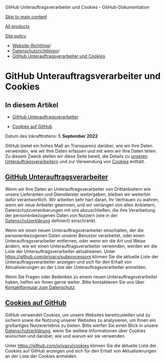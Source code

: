 GitHub Unterauftragsverarbeiter und Cookies - GitHub-Dokumentation

[Skip to main content](#main-content)

[All products](/de)

[Site policy](/site-policy)

* [Website-Richtlinie](/de/site-policy)/
* [Datenschutzrichtlinien](/de/site-policy/privacy-policies)/
* [GitHub Unterauftragsverarbeiter und Cookies](/de/site-policy/privacy-policies/github-subprocessors-and-cookies)

GitHub Unterauftragsverarbeiter und Cookies
==========

In diesem Artikel
----------

* [GitHub Unterauftragsverarbeiter](#github-subprocessors)

* [Cookies auf GitHub](#cookies-on-github)

Datum des Inkrafttretens: **1. September 2022**

GitHub bietet ein hohes Maß an Transparenz darüber, wie wir Ihre Daten verwenden, wie wir Ihre Daten erfassen und mit wem wir Ihre Daten teilen. Zu diesem Zweck stellen wir diese Seite bereit, die Details zu [unseren Unterauftragsverarbeitern](#github-subprocessors) und zur Verwendung von [Cookies](#cookies-on-github) enthält.

[GitHub Unterauftragsverarbeiter](#github-subprocessors)
----------

Wenn wir Ihre Daten an Unterauftragsverarbeiter von Drittanbietern wie unsere Lieferanten und Dienstleister weitergeben, bleiben wir weiterhin dafür verantwortlich. Wir arbeiten sehr hart daran, Ihr Vertrauen zu wahren, wenn wir neue Anbieter gewinnen, und wir verlangen von allen Anbietern, Datenschutzvereinbarungen mit uns abzuschließen, die ihre Verarbeitung der personenbezogenen Daten von Nutzern (wie in der [Datenschutzerklärung](/de/site-policy/privacy-policies/github-privacy-statement) definiert) einschränkt.

Wenn wir einen neuen Unterauftragsverarbeiter einschalten, der die personenbezogenen Daten unserer Benutzer verarbeitet, oder einen Unterauftragsverarbeiter entfernen, oder wenn wir die Art und Weise ändern, wie wir einen Unterauftragsverarbeiter verwenden, werden wir die Liste der Unterauftragsverarbeiter aktualisieren. Unter <https://github.com/privacy/subprocessors> können Sie die aktuelle Liste der Unterauftragsverarbeiter anzeigen und sich für den Erhalt von Aktualisierungen an der Liste der Unterauftragsverarbeiter anmelden.

Wenn Sie Fragen oder Bedenken zu einem neuen Unterauftragsverarbeiter haben, helfen wir Ihnen gerne weiter. Bitte kontaktieren Sie uns über [Kontaktformular zum Datenschutz](https://github.com/contact/privacy).

[Cookies auf GitHub](#cookies-on-github)
----------

GitHub verwendet Cookies, um unsere Websites bereitzustellen und zu sichern sowie die Nutzung unserer Websites zu analysieren, um Ihnen ein großartiges Nutzererlebnis zu bieten. Bitte werfen Sie einen Blick in unsere [Datenschutzerklärung](/de/site-policy/privacy-policies/github-privacy-statement#our-use-of-cookies-and-tracking), wenn Sie weitere Informationen über Cookies wünschen und darüber, wie und warum wir sie verwenden.

Unter <https://github.com/privacy/cookies> können Sie die aktuelle Liste der Cookies auf GitHub anzeigen und sich für den Erhalt von Aktualisierungen an der Liste der Cookies anmelden.
